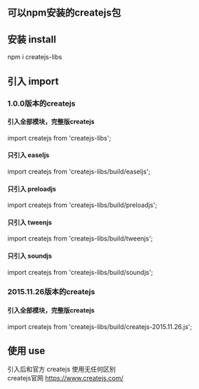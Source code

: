 ## 可以npm安装的createjs包

## 安装 install
npm i createjs-libs


## 引入 import

### 1.0.0版本的createjs
####  引入全部模块，完整版createjs
import createjs from 'createjs-libs';
 
####  只引入 easeljs
import createjs from 'createjs-libs/build/easeljs';
 
####  只引入 preloadjs
import createjs from 'createjs-libs/build/preloadjs';
 
#### 只引入 tweenjs
import createjs from 'createjs-libs/build/tweenjs';
 
#### 只引入 soundjs
import createjs from 'createjs-libs/build/soundjs';


### 2015.11.26版本的createjs
####  引入全部模块，完整版createjs
import createjs from 'createjs-libs/build/createjs-2015.11.26.js';

## 使用 use
引入后和官方 createjs 使用无任何区别  
createjs官网 https://www.createjs.com/
